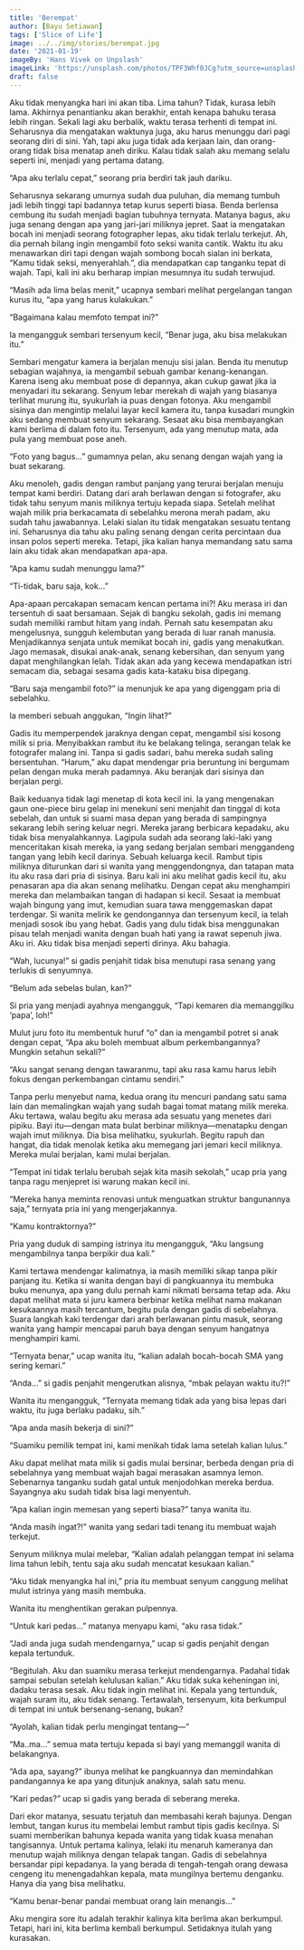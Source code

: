 ```yaml
---
title: 'Berempat'
author: [Bayu Setiawan]
tags: ['Slice of Life']
image: ../../img/stories/berempat.jpg
date: '2021-01-19'
imageBy: 'Hans Vivek on Unpslash'
imageLink: 'https://unsplash.com/photos/TPF3Whf0JCg?utm_source=unsplash&utm_medium=referral&utm_content=creditShareLink'
draft: false
---
```

Aku tidak menyangka hari ini akan tiba. Lima tahun? Tidak, kurasa lebih lama. Akhirnya penantianku akan berakhir, entah kenapa bahuku terasa lebih ringan. Sekali lagi aku berbalik, waktu terasa terhenti di tempat ini. Seharusnya dia mengatakan waktunya juga, aku harus menunggu dari pagi seorang diri di sini. Yah, tapi aku juga tidak ada kerjaan lain, dan orang-orang tidak bisa menatap aneh diriku. Kalau tidak salah aku memang selalu seperti ini, menjadi yang pertama datang.

“Apa aku terlalu cepat,” seorang pria berdiri tak jauh dariku.

Seharusnya sekarang umurnya sudah dua puluhan, dia memang tumbuh jadi lebih tinggi tapi badannya tetap kurus seperti biasa. Benda berlensa cembung itu sudah menjadi bagian tubuhnya ternyata. Matanya bagus, aku juga senang dengan apa yang jari-jari miliknya jepret. Saat ia mengatakan bocah ini menjadi seorang fotographer lepas, aku tidak terlalu terkejut. Ah, dia pernah bilang ingin mengambil foto seksi wanita cantik. Waktu itu aku menawarkan diri tapi dengan wajah sombong bocah sialan ini berkata, “Kamu tidak seksi, menyerahlah.”, dia mendapatkan cap tanganku tepat di wajah. Tapi, kali ini aku berharap impian mesumnya itu sudah terwujud.

“Masih ada lima belas menit,” ucapnya sembari melihat pergelangan tangan kurus itu, “apa yang harus kulakukan.”

“Bagaimana kalau memfoto tempat ini?”

Ia mengangguk sembari tersenyum kecil, “Benar juga, aku bisa melakukan itu.”

Sembari mengatur kamera ia berjalan menuju sisi jalan. Benda itu menutup sebagian wajahnya, ia mengambil sebuah gambar kenang-kenangan. Karena iseng aku membuat pose di depannya, akan cukup gawat jika ia menyadari itu sekarang. Senyum lebar merekah di wajah yang biasanya terlihat murung itu, syukurlah ia puas dengan fotonya. Aku mengambil sisinya dan mengintip melalui layar kecil kamera itu, tanpa kusadari mungkin aku sedang membuat senyum sekarang. Sesaat aku bisa membayangkan kami berlima di dalam foto itu. Tersenyum, ada yang menutup mata, ada pula yang membuat pose aneh.

“Foto yang bagus…” gumamnya pelan, aku senang dengan wajah yang ia buat sekarang.

Aku menoleh, gadis dengan rambut panjang yang terurai berjalan menuju tempat kami berdiri. Datang dari arah berlawan dengan si fotografer, aku tidak tahu senyum manis miliknya tertuju kepada siapa. Setelah melihat wajah milik pria berkacamata di sebelahku merona merah padam, aku sudah tahu jawabannya. Lelaki sialan itu tidak mengatakan sesuatu tentang ini. Seharusnya dia tahu aku paling senang dengan cerita percintaan dua insan polos seperti mereka. Tetapi, jika kalian hanya memandang satu sama lain aku tidak akan mendapatkan apa-apa.

“Apa kamu sudah menunggu lama?”

“Ti-tidak, baru saja, kok…”

Apa-apaan percakapan semacam kencan pertama ini?! Aku merasa iri dan tersentuh di saat bersamaan. Sejak di bangku sekolah, gadis ini memang sudah memiliki rambut hitam yang indah. Pernah satu kesempatan aku mengelusnya, sungguh kelembutan yang berada di luar ranah manusia. Menjadikannya senjata untuk memikat bocah ini, gadis yang menakutkan. Jago memasak, disukai anak-anak, senang kebersihan, dan senyum yang dapat menghilangkan lelah. Tidak akan ada yang kecewa mendapatkan istri semacam dia, sebagai sesama gadis kata-kataku bisa dipegang.

“Baru saja mengambil foto?” ia menunjuk ke apa yang digenggam pria di sebelahku.

Ia memberi sebuah anggukan, “Ingin lihat?”

Gadis itu memperpendek jaraknya dengan cepat, mengambil sisi kosong milik si pria. Menyibakkan rambut itu ke belakang telinga, serangan telak ke fotografer malang ini. Tanpa si gadis sadari, bahu mereka sudah saling bersentuhan. “Harum,” aku dapat mendengar pria beruntung ini bergumam pelan dengan muka merah padamnya. Aku beranjak dari sisinya dan berjalan pergi.

Baik keduanya tidak lagi menetap di kota kecil ini. Ia yang mengenakan gaun one-piece biru gelap ini menekuni seni menjahit dan tinggal di kota sebelah, dan untuk si suami masa depan yang berada di sampingnya sekarang lebih sering keluar negri. Mereka jarang berbicara kepadaku, aku tidak bisa menyalahkannya. Lagipula sudah ada seorang laki-laki yang menceritakan kisah mereka, ia yang sedang berjalan sembari menggandeng tangan yang lebih kecil darinya. Sebuah keluarga kecil. Rambut tipis miliknya diturunkan dari si wanita yang menggendongnya, dan tatapan mata itu aku rasa dari pria di sisinya. Baru kali ini aku melihat gadis kecil itu, aku penasaran apa dia akan senang melihatku.
Dengan cepat aku menghampiri mereka dan melambaikan tangan di hadapan si kecil. Sesaat ia membuat wajah bingung yang imut, kemudian suara tawa menggemaskan dapat terdengar. Si wanita melirik ke gendongannya dan tersenyum kecil, ia telah menjadi sosok ibu yang hebat. Gadis yang dulu tidak bisa menggunakan pisau telah menjadi wanita dengan buah hati yang ia rawat sepenuh jiwa. Aku iri. Aku tidak bisa menjadi seperti dirinya. Aku bahagia.

“Wah, lucunya!” si gadis penjahit tidak bisa menutupi rasa senang yang terlukis di senyumnya.

“Belum ada sebelas bulan, kan?”

Si pria yang menjadi ayahnya mengangguk, “Tapi kemaren dia memanggilku ‘papa’, loh!”

Mulut juru foto itu membentuk huruf “o” dan ia mengambil potret si anak dengan cepat, “Apa aku boleh membuat album perkembangannya? Mungkin setahun sekali?”

“Aku sangat senang dengan tawaranmu, tapi aku rasa kamu harus lebih fokus dengan perkembangan cintamu sendiri.” 

Tanpa perlu menyebut nama, kedua orang itu mencuri pandang satu sama lain dan memalingkan wajah yang sudah bagai tomat matang milik mereka. Aku tertawa, walau begitu aku merasa ada sesuatu yang menetes dari pipiku. Bayi itu—dengan mata bulat berbinar miliknya—menatapku dengan wajah imut miliknya. Dia bisa melihatku, syukurlah. Begitu rapuh dan hangat, dia tidak menolak ketika aku memegang jari jemari kecil miliknya. Mereka mulai berjalan, kami mulai berjalan.

“Tempat ini tidak terlalu berubah sejak kita masih sekolah,” ucap pria yang tanpa ragu menjepret isi warung makan kecil ini.

“Mereka hanya meminta renovasi untuk menguatkan struktur bangunannya saja,” ternyata pria ini yang mengerjakannya.

“Kamu kontraktornya?”

Pria yang duduk di samping istrinya itu mengangguk, “Aku langsung mengambilnya tanpa berpikir dua kali.”

Kami tertawa mendengar kalimatnya, ia masih memiliki sikap tanpa pikir panjang itu. Ketika si wanita dengan bayi di pangkuannya itu membuka buku menunya, apa yang dulu pernah kami nikmati bersama tetap ada. Aku dapat melihat mata si juru kamera berbinar ketika melihat nama makanan kesukaannya masih tercantum, begitu pula dengan gadis di sebelahnya. Suara langkah kaki terdengar dari arah berlawanan pintu masuk, seorang wanita yang hampir mencapai paruh baya dengan senyum hangatnya menghampiri kami.

“Ternyata benar,” ucap wanita itu, “kalian adalah bocah-bocah SMA yang sering kemari.”

“Anda…” si gadis penjahit mengerutkan alisnya, “mbak pelayan waktu itu?!”

Wanita itu mengangguk, “Ternyata memang tidak ada yang bisa lepas dari waktu, itu juga berlaku padaku, sih.”

“Apa anda masih bekerja di sini?”

“Suamiku pemilik tempat ini, kami menikah tidak lama setelah kalian lulus.”

Aku dapat melihat mata milik si gadis mulai bersinar, berbeda dengan pria di sebelahnya yang membuat wajah bagai merasakan asamnya lemon. Sebenarnya tanganku sudah gatal untuk menjodohkan mereka berdua. Sayangnya aku sudah tidak bisa lagi menyentuh. 

“Apa kalian ingin memesan yang seperti biasa?” tanya wanita itu.

“Anda masih ingat?!” wanita yang sedari tadi tenang itu membuat wajah terkejut.

Senyum miliknya mulai melebar, “Kalian adalah pelanggan tempat ini selama lima tahun lebih, tentu saja aku sudah mencatat kesukaan kalian.”

“Aku tidak menyangka hal ini,” pria itu membuat senyum canggung melihat mulut istrinya yang masih membuka.

Wanita itu menghentikan gerakan pulpennya.

“Untuk kari pedas…” matanya menyapu kami, “aku rasa tidak.”

“Jadi anda juga sudah mendengarnya,” ucap si gadis penjahit dengan kepala tertunduk.

“Begitulah. Aku dan suamiku merasa terkejut mendengarnya. Padahal tidak sampai sebulan setelah kelulusan kalian.”
Aku tidak suka keheningan ini, dadaku terasa sesak. Aku tidak ingin melihat ini. Kepala yang tertunduk, wajah suram itu, aku tidak senang. Tertawalah, tersenyum, kita berkumpul di tempat ini untuk bersenang-senang, bukan?

“Ayolah, kalian tidak perlu mengingat tentang—”

“Ma..ma…” semua mata tertuju kepada si bayi yang memanggil wanita di belakangnya.

“Ada apa, sayang?” ibunya melihat ke pangkuannya dan memindahkan pandangannya ke apa yang ditunjuk anaknya, salah satu menu.

“Kari pedas?” ucap si gadis yang berada di seberang mereka.

Dari ekor matanya, sesuatu terjatuh dan membasahi kerah bajunya. Dengan lembut, tangan kurus itu membelai lembut rambut tipis gadis kecilnya. Si suami memberikan bahunya kepada wanita yang tidak kuasa menahan tangisannya. Untuk pertama kalinya, lelaki itu menaruh kameranya dan menutup wajah miliknya dengan telapak tangan. Gadis di sebelahnya bersandar pipi kepadanya. Ia yang berada di tengah-tengah orang dewasa cengeng itu menengadahkan kepala, mata mungilnya bertemu denganku. Hanya dia yang bisa melihatku.

“Kamu benar-benar pandai membuat orang lain menangis…”

Aku mengira sore itu adalah terakhir kalinya kita berlima akan berkumpul. Tetapi, hari ini, kita berlima kembali berkumpul. Setidaknya itulah yang kurasakan.
